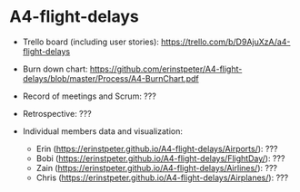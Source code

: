 # A4-flight-delays

* Trello board (including user stories): https://trello.com/b/D9AjuXzA/a4-flight-delays

* Burn down chart: https://github.com/erinstpeter/A4-flight-delays/blob/master/Process/A4-BurnChart.pdf

* Record of meetings and Scrum: ???

* Retrospective: ???

* Individual members data and visualization:
  * Erin (https://erinstpeter.github.io/A4-flight-delays/Airports/): ???
  * Bobi (https://erinstpeter.github.io/A4-flight-delays/FlightDay/): ???
  * Zain (https://erinstpeter.github.io/A4-flight-delays/Airlines/): ???
  * Chris (https://erinstpeter.github.io/A4-flight-delays/Airplanes/): ???
